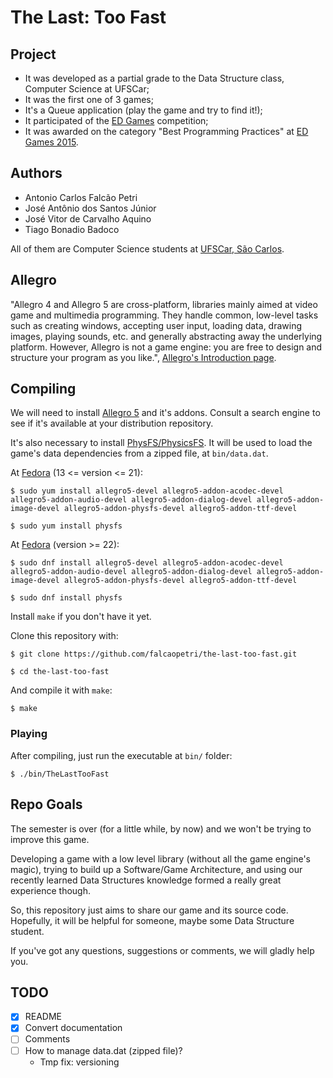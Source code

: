 # The Last: Too Fast

## Project

- It was developed as a partial grade to the Data Structure class, Computer Science at UFSCar;
- It was the first one of 3 games;
- It's a Queue application (play the game and try to find it!);
- It participated of the [ED Games](http://edgames.dc.ufscar.br/) competition;
- It was awarded on the category "Best Programming Practices" at [ED Games 2015](http://edgames.dc.ufscar.br/games2015.htm).

## Authors
- Antonio Carlos Falcão Petri
- José Antônio dos Santos Júnior
- José Vitor de Carvalho Aquino
- Tiago Bonadio Badoco

All of them are Computer Science students at [UFSCar, São Carlos](http://ufscar.br/).

## Allegro

"Allegro 4 and Allegro 5 are cross-platform, libraries mainly aimed at video game and multimedia programming. They handle common, low-level tasks such as creating windows, accepting user input, loading data, drawing images, playing sounds, etc. and generally abstracting away the underlying platform. However, Allegro is not a game engine: you are free to design and structure your program as you like.", [Allegro's Introduction page](http://liballeg.org/readme.html).

## Compiling

We will need to install [Allegro 5](http://liballeg.org/) and it's addons. Consult a search engine to see if it's available at your distribution repository.

It's also necessary to install [PhysFS/PhysicsFS](http://icculus.org/physfs/). It will be used to load the game's data dependencies from a zipped file, at `bin/data.dat`.

At [Fedora](https://wiki.allegro.cc/index.php?title=Fedora_and_Allegro_5) (13 <= version <= 21):

```shell
$ sudo yum install allegro5-devel allegro5-addon-acodec-devel allegro5-addon-audio-devel allegro5-addon-dialog-devel allegro5-addon-image-devel allegro5-addon-physfs-devel allegro5-addon-ttf-devel

$ sudo yum install physfs
```

At [Fedora](https://wiki.allegro.cc/index.php?title=Fedora_and_Allegro_5) (version >= 22):

```shell
$ sudo dnf install allegro5-devel allegro5-addon-acodec-devel allegro5-addon-audio-devel allegro5-addon-dialog-devel allegro5-addon-image-devel allegro5-addon-physfs-devel allegro5-addon-ttf-devel

$ sudo dnf install physfs
```

Install `make` if you don't have it yet.

Clone this repository with:

```shell
$ git clone https://github.com/falcaopetri/the-last-too-fast.git

$ cd the-last-too-fast
```


And compile it with `make`:

`$ make`

### Playing
After compiling, just run the executable at `bin/` folder:

```shell
$ ./bin/TheLastTooFast
```

## Repo Goals

The semester is over (for a little while, by now) and we won't be trying to improve this game.

Developing a game with a low level library (without all the game engine's magic), trying to build up a Software/Game Architecture, and using our recently learned Data Structures knowledge  formed a really great experience though.

So, this repository just aims to share our game and its source code. Hopefully, it will be helpful for someone, maybe some Data Structure student.

If you've got any questions, suggestions or comments, we will gladly help you.

## TODO

- [x] README
- [x] Convert documentation
- [ ] Comments
- [ ] How to manage data.dat (zipped file)?
    - Tmp fix: versioning
